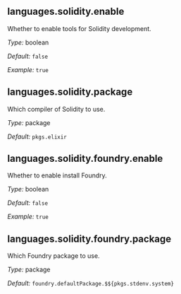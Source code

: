 

[comment]: # (Please add your documentation on top of this line)

## languages\.solidity\.enable

Whether to enable tools for Solidity development\.



*Type:*
boolean



*Default:*
` false `



*Example:*
` true `



## languages\.solidity\.package



Which compiler of Solidity to use\.



*Type:*
package



*Default:*
` pkgs.elixir `



## languages\.solidity\.foundry\.enable



Whether to enable install Foundry\.



*Type:*
boolean



*Default:*
` false `



*Example:*
` true `



## languages\.solidity\.foundry\.package



Which Foundry package to use\.



*Type:*
package



*Default:*
` foundry.defaultPackage.$${pkgs.stdenv.system} `
